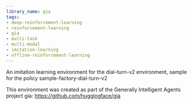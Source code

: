 ```yaml
---
library_name: gia
tags:
- deep-reinforcement-learning
- reinforcement-learning
- gia
- multi-task
- multi-modal
- imitation-learning
- offline-reinforcement-learning
---
```


An imitation learning environment for the dial-turn-v2 environment, sample for the policy sample-factory-dial-turn-v2 

This environment was created as part of the Generally Intelligent Agents project gia: https://github.com/huggingface/gia 



    